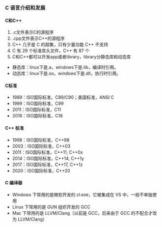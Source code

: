 ### C 语言介绍和发展

#### C和C++
1. .c文件表示C的源程序
1. .cpp文件表示C++的源程序
1. C++ 几乎是 C 的超集，只有少量功能 C++ 不支持
1. C 有 29 个标准库头文件，C++ 有 87 个
1. C和C++都可以开发app或者library，library分静态库和动态库
  - 静态库：linux下是.a，windows下是.lib，编译时引用。
  - 动态库：linux下是.so，windows下是.dll，执行时引用。

#### C标准
- 1989：ISO国际标准，C89/C90；美国标准，ANSI C
- 1999：ISO国际标准，C99
- 2011：ISO国际标准，C11
- 2018：ISO国际标准，C18

#### C++ 标准
- 1998：ISO国际标准，C++98
- 2003：ISO国际标准，C++03
- 2011：ISO国际标准，C++11, C++0x
- 2014：ISO国际标准，C++14, C++1y
- 2017：ISO国际标准，C++17, C++1z
- 2020：ISO国际标准，C++20

#### C 编译器
- Windows 下常用的是微软开发的 cl.exe，它被集成在 VS 中，一般不单独使用
- Linux 下常用的是 GUN 组织开发的 GCC
- Mac 下常用的是 LLVM/Clang（以前是 GCC，后来由于 GCC 的不配合才改为 LLVM/Clang）



